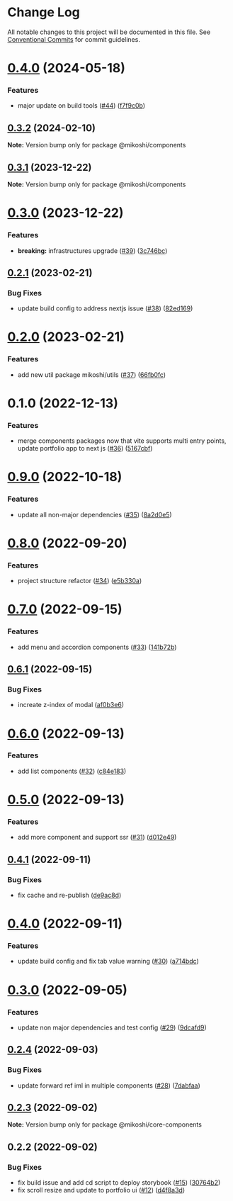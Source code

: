 # Change Log

All notable changes to this project will be documented in this file.
See [Conventional Commits](https://conventionalcommits.org) for commit guidelines.

# [0.4.0](https://github.com/anthony-y-zhu14/MikoshiUI/compare/@mikoshi/components@0.3.2...@mikoshi/components@0.4.0) (2024-05-18)


### Features

* major update on build tools ([#44](https://github.com/anthony-y-zhu14/MikoshiUI/issues/44)) ([f7f9c0b](https://github.com/anthony-y-zhu14/MikoshiUI/commit/f7f9c0b054a6e80c44dafe6b819c868c4007902e))





## [0.3.2](https://github.com/anthony-y-zhu14/MikoshiUI/compare/@mikoshi/components@0.3.1...@mikoshi/components@0.3.2) (2024-02-10)

**Note:** Version bump only for package @mikoshi/components





## [0.3.1](https://github.com/anthony-y-zhu14/MikoshiUI/compare/@mikoshi/components@0.3.0...@mikoshi/components@0.3.1) (2023-12-22)

**Note:** Version bump only for package @mikoshi/components





# [0.3.0](https://github.com/anthony-y-zhu14/MikoshiUI/compare/@mikoshi/components@0.2.1...@mikoshi/components@0.3.0) (2023-12-22)


### Features

* **breaking:** infrastructures upgrade ([#39](https://github.com/anthony-y-zhu14/MikoshiUI/issues/39)) ([3c746bc](https://github.com/anthony-y-zhu14/MikoshiUI/commit/3c746bca0de9882c8e3a0f9b2fc5be250038513d))





## [0.2.1](https://github.com/anthony-y-zhu14/MikoshiUI/compare/@mikoshi/components@0.2.0...@mikoshi/components@0.2.1) (2023-02-21)


### Bug Fixes

* update build config to address nextjs issue ([#38](https://github.com/anthony-y-zhu14/MikoshiUI/issues/38)) ([82ed169](https://github.com/anthony-y-zhu14/MikoshiUI/commit/82ed169236f9db9a7fc4f2a64e5d76f62bf7b8fe))





# [0.2.0](https://github.com/anthony-y-zhu14/MikoshiUI/compare/@mikoshi/components@0.1.0...@mikoshi/components@0.2.0) (2023-02-21)


### Features

* add new util package mikoshi/utils ([#37](https://github.com/anthony-y-zhu14/MikoshiUI/issues/37)) ([66fb0fc](https://github.com/anthony-y-zhu14/MikoshiUI/commit/66fb0fc0bba6626ca0699a3aab5f0c5db6e5cf40))





# 0.1.0 (2022-12-13)


### Features

* merge components packages now that vite supports multi entry points, update portfolio app to next js ([#36](https://github.com/anthony-y-zhu14/MikoshiUI/issues/36)) ([5167cbf](https://github.com/anthony-y-zhu14/MikoshiUI/commit/5167cbf496762d6869d27f99d41f4a54133bb0e8))





# [0.9.0](https://github.com/anthony-y-zhu14/MikoshiUI/compare/@mikoshi/core-components@0.8.0...@mikoshi/core-components@0.9.0) (2022-10-18)


### Features

* update all non-major dependencies ([#35](https://github.com/anthony-y-zhu14/MikoshiUI/issues/35)) ([8a2d0e5](https://github.com/anthony-y-zhu14/MikoshiUI/commit/8a2d0e50805a7fa79b78b89807ea2a5568cb1ff0))





# [0.8.0](https://github.com/anthony-y-zhu14/MikoshiUI/compare/@mikoshi/core-components@0.7.0...@mikoshi/core-components@0.8.0) (2022-09-20)


### Features

* project structure refactor ([#34](https://github.com/anthony-y-zhu14/MikoshiUI/issues/34)) ([e5b330a](https://github.com/anthony-y-zhu14/MikoshiUI/commit/e5b330aa42c3c0ea13b0c5d953ddce951da1fba2))





# [0.7.0](https://github.com/anthony-y-zhu14/MikoshiUI/compare/@mikoshi/core-components@0.6.1...@mikoshi/core-components@0.7.0) (2022-09-15)


### Features

* add menu and accordion components ([#33](https://github.com/anthony-y-zhu14/MikoshiUI/issues/33)) ([141b72b](https://github.com/anthony-y-zhu14/MikoshiUI/commit/141b72b00f74050966cf7dfe0a003ec9c620a835))





## [0.6.1](https://github.com/anthony-y-zhu14/MikoshiUI/compare/@mikoshi/core-components@0.6.0...@mikoshi/core-components@0.6.1) (2022-09-15)


### Bug Fixes

* increate z-index of modal ([af0b3e6](https://github.com/anthony-y-zhu14/MikoshiUI/commit/af0b3e6b339e68fcb119cc473774f8e0f5ff9d6e))





# [0.6.0](https://github.com/anthony-y-zhu14/MikoshiUI/compare/@mikoshi/core-components@0.5.0...@mikoshi/core-components@0.6.0) (2022-09-13)


### Features

* add list components ([#32](https://github.com/anthony-y-zhu14/MikoshiUI/issues/32)) ([c84e183](https://github.com/anthony-y-zhu14/MikoshiUI/commit/c84e183d553f7436fa6ca67fe4106264f148c23b))





# [0.5.0](https://github.com/anthony-y-zhu14/MikoshiUI/compare/@mikoshi/core-components@0.4.1...@mikoshi/core-components@0.5.0) (2022-09-13)


### Features

* add more component and support ssr ([#31](https://github.com/anthony-y-zhu14/MikoshiUI/issues/31)) ([d012e49](https://github.com/anthony-y-zhu14/MikoshiUI/commit/d012e496802cc3d8753e8bd3eed2b53177951228))





## [0.4.1](https://github.com/anthony-y-zhu14/MikoshiUI/compare/@mikoshi/core-components@0.4.0...@mikoshi/core-components@0.4.1) (2022-09-11)


### Bug Fixes

* fix cache and re-publish ([de9ac8d](https://github.com/anthony-y-zhu14/MikoshiUI/commit/de9ac8d0f0ae14049ecc919f3eee7044ddf46842))





# [0.4.0](https://github.com/anthony-y-zhu14/MikoshiUI/compare/@mikoshi/core-components@0.3.0...@mikoshi/core-components@0.4.0) (2022-09-11)


### Features

* update build config and fix tab value warning ([#30](https://github.com/anthony-y-zhu14/MikoshiUI/issues/30)) ([a714bdc](https://github.com/anthony-y-zhu14/MikoshiUI/commit/a714bdc9a9e317746171c534a0a4227480204f00))





# [0.3.0](https://github.com/anthony-y-zhu14/MikoshiUI/compare/@mikoshi/core-components@0.2.4...@mikoshi/core-components@0.3.0) (2022-09-05)


### Features

* update non major dependencies and test config ([#29](https://github.com/anthony-y-zhu14/MikoshiUI/issues/29)) ([9dcafd9](https://github.com/anthony-y-zhu14/MikoshiUI/commit/9dcafd9773342116a1ca194989af60fa86b957ff))





## [0.2.4](https://github.com/anthony-y-zhu14/MikoshiUI/compare/@mikoshi/core-components@0.2.3...@mikoshi/core-components@0.2.4) (2022-09-03)


### Bug Fixes

* update forward ref iml in multiple components ([#28](https://github.com/anthony-y-zhu14/MikoshiUI/issues/28)) ([7dabfaa](https://github.com/anthony-y-zhu14/MikoshiUI/commit/7dabfaadc0fd01104e6affc610b4677bf1e0010a))





## [0.2.3](https://github.com/anthony-y-zhu14/MikoshiUI/compare/@mikoshi/core-components@0.2.2...@mikoshi/core-components@0.2.3) (2022-09-02)

**Note:** Version bump only for package @mikoshi/core-components





## 0.2.2 (2022-09-02)


### Bug Fixes

* fix build issue and add cd script to deploy storybook ([#15](https://github.com/anthony-y-zhu14/MikoshiUI/issues/15)) ([30764b2](https://github.com/anthony-y-zhu14/MikoshiUI/commit/30764b220d5e87d6738181535776c628665f7eb0))
* fix scroll resize and update to portfolio ui ([#12](https://github.com/anthony-y-zhu14/MikoshiUI/issues/12)) ([d4f8a3d](https://github.com/anthony-y-zhu14/MikoshiUI/commit/d4f8a3d4089141e6a6937f257e31f8e877ea8853))
